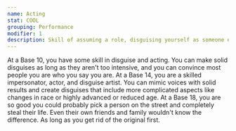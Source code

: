 ```yaml
---
name: Acting
stat: COOL
grouping: Performance
modifier: 1
description: Skill of assuming a role, disguising yourself as someone else, whether real or fictitious, and faking emotions and moods.
---
```


At a Base 10, you have some skill in disguise and
acting. You can make solid disguises as long as
they aren't too intensive, and you can convince most
people you are who you say you are. At a Base
14, you are a skilled impersonator, actor, and disguise
artist. You can mimic voices with solid results
and create disguises that include more complicated
aspects like changes in race or highly advanced or
reduced age. At a Base 18, you are so good you
could probably pick a person on the street and
completely steal their life. Even their own friends and
family wouldn't know the difference. As long as you
get rid of the original first.